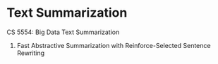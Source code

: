 # Text Summarization

CS 5554: Big Data Text Summarization

1. Fast Abstractive Summarization with Reinforce-Selected Sentence Rewriting
